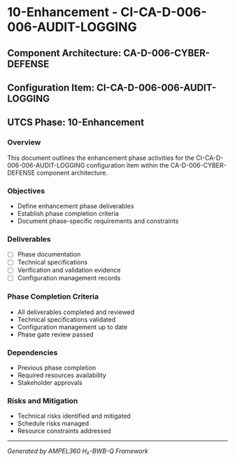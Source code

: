 # 10-Enhancement - CI-CA-D-006-006-AUDIT-LOGGING

## Component Architecture: CA-D-006-CYBER-DEFENSE
## Configuration Item: CI-CA-D-006-006-AUDIT-LOGGING
## UTCS Phase: 10-Enhancement

### Overview
This document outlines the enhancement phase activities for the CI-CA-D-006-006-AUDIT-LOGGING configuration item within the CA-D-006-CYBER-DEFENSE component architecture.

### Objectives
- Define enhancement phase deliverables
- Establish phase completion criteria
- Document phase-specific requirements and constraints

### Deliverables
- [ ] Phase documentation
- [ ] Technical specifications
- [ ] Verification and validation evidence
- [ ] Configuration management records

### Phase Completion Criteria
- All deliverables completed and reviewed
- Technical specifications validated
- Configuration management up to date
- Phase gate review passed

### Dependencies
- Previous phase completion
- Required resources availability
- Stakeholder approvals

### Risks and Mitigation
- Technical risks identified and mitigated
- Schedule risks managed
- Resource constraints addressed

---
*Generated by AMPEL360 H₂-BWB-Q Framework*
